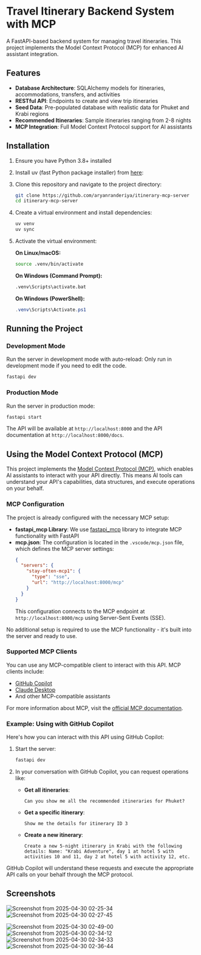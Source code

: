 # Travel Itinerary Backend System with MCP

A FastAPI-based backend system for managing travel itineraries. This project implements the Model Context Protocol (MCP) for enhanced AI assistant integration.

## Features

- **Database Architecture**: SQLAlchemy models for itineraries, accommodations, transfers, and activities
- **RESTful API**: Endpoints to create and view trip itineraries
- **Seed Data**: Pre-populated database with realistic data for Phuket and Krabi regions
- **Recommended Itineraries**: Sample itineraries ranging from 2-8 nights
- **MCP Integration**: Full Model Context Protocol support for AI assistants

## Installation

1. Ensure you have Python 3.8+ installed

2. Install uv (fast Python package installer) from [here](https://docs.astral.sh/uv/getting-started/installation/):

3. Clone this repository and navigate to the project directory:

   ```bash
   git clone https://github.com/aryanranderiya/itinerary-mcp-server
   cd itinerary-mcp-server
   ```

4. Create a virtual environment and install dependencies:

   ```bash
   uv venv
   uv sync
   ```

5. Activate the virtual environment:

   **On Linux/macOS:**

   ```bash
   source .venv/bin/activate
   ```

   **On Windows (Command Prompt):**

   ```cmd
   .venv\Scripts\activate.bat
   ```

   **On Windows (PowerShell):**

   ```powershell
   .venv\Scripts\Activate.ps1
   ```

## Running the Project

### Development Mode

Run the server in development mode with auto-reload:
Only run in development mode if you need to edit the code.

```bash
fastapi dev
```

### Production Mode

Run the server in production mode:

```bash
fastapi start
```

The API will be available at `http://localhost:8000` and the API documentation at `http://localhost:8000/docs`.

## Using the Model Context Protocol (MCP)

This project implements the [Model Context Protocol (MCP)](https://github.com/microsoft/model-context-protocol), which enables AI assistants to interact with your API directly. This means AI tools can understand your API's capabilities, data structures, and execute operations on your behalf.

### MCP Configuration

The project is already configured with the necessary MCP setup:

- **fastapi_mcp Library**: We use [fastapi_mcp](https://fastapi-mcp.tadata.com/) library to integrate MCP functionality with FastAPI
- **mcp.json**: The configuration is located in the `.vscode/mcp.json` file, which defines the MCP server settings:
  ```json
  {
    "servers": {
      "stay-often-mcp1": {
        "type": "sse",
        "url": "http://localhost:8000/mcp"
      }
    }
  }
  ```
  This configuration connects to the MCP endpoint at `http://localhost:8000/mcp` using Server-Sent Events (SSE).

No additional setup is required to use the MCP functionality - it's built into the server and ready to use.

### Supported MCP Clients

You can use any MCP-compatible client to interact with this API. MCP clients include:

- [GitHub Copilot](https://github.com/features/copilot)
- [Claude Desktop](https://claude.ai/download)
- And other MCP-compatible assistants

For more information about MCP, visit the [official MCP documentation](https://modelcontextprotocol.io/).

### Example: Using with GitHub Copilot

Here's how you can interact with this API using GitHub Copilot:

1. Start the server:

   ```bash
   fastapi dev
   ```

2. In your conversation with GitHub Copilot, you can request operations like:

   - **Get all itineraries**:

     ```
     Can you show me all the recommended itineraries for Phuket?
     ```

   - **Get a specific itinerary**:

     ```
     Show me the details for itinerary ID 3
     ```

   - **Create a new itinerary**:
     ```
     Create a new 5-night itinerary in Krabi with the following details: Name: "Krabi Adventure", day 1 at hotel 5 with activities 10 and 11, day 2 at hotel 5 with activity 12, etc.
     ```

GitHub Copilot will understand these requests and execute the appropriate API calls on your behalf through the MCP protocol.

## Screenshots
![Screenshot from 2025-04-30 02-25-34](https://github.com/user-attachments/assets/8eef9a6e-5b78-44e7-b134-c1600c20a4a0) 
![Screenshot from 2025-04-30 02-27-45](https://github.com/user-attachments/assets/5e876ba6-d73d-45cf-801b-28d6b36ba6ea)
<!--
![Screenshot from 2025-04-30 02-26-30](https://github.com/user-attachments/assets/c725cc9b-d6a5-4cb0-b153-c3aa15eee096)
![Screenshot from 2025-04-30 02-28-28](https://github.com/user-attachments/assets/6c7fdd95-f1b4-4a92-8e38-34a052a2bd0d)
![Screenshot from 2025-04-30 02-30-59](https://github.com/user-attachments/assets/7eaf3ba2-c8e7-4def-ba32-87c37d54210a)
-->
![Screenshot from 2025-04-30 02-49-00](https://github.com/user-attachments/assets/df06713d-c46a-4020-9b0c-72ae4a2d3516)
![Screenshot from 2025-04-30 02-34-12](https://github.com/user-attachments/assets/32768c07-fcfe-4941-aed8-16cef9b151cb)
![Screenshot from 2025-04-30 02-34-33](https://github.com/user-attachments/assets/ccc6d14a-9b37-41a1-9c26-23088b2f27e2)
![Screenshot from 2025-04-30 02-36-44](https://github.com/user-attachments/assets/c75344bb-a624-4c63-a214-efb89c502a11)



